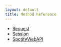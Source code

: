 ```yaml
---
layout: default
title: Method Reference
---
```


* [Request](request.html)
* [Session](session.html)
* [SpotifyWebAPI](spotifywebapi.html)

